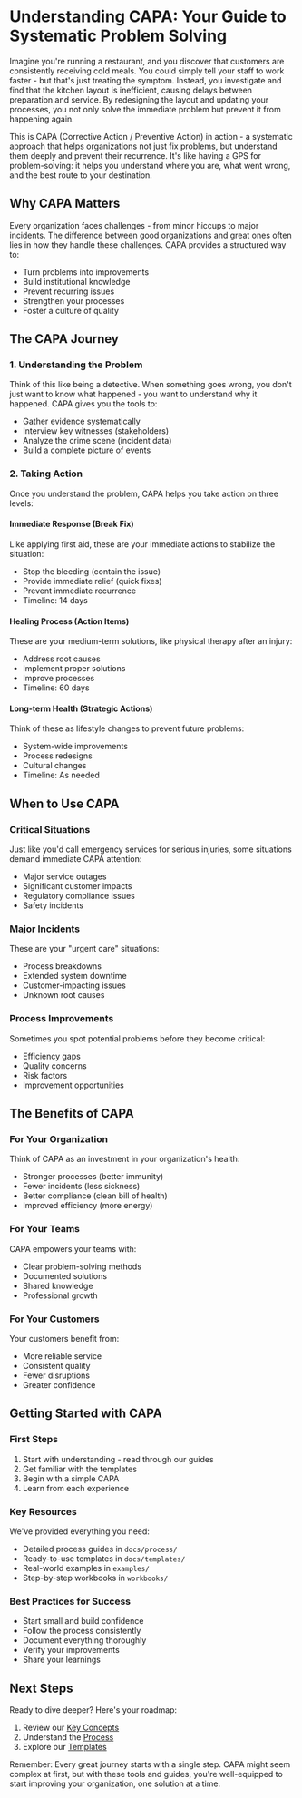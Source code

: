 # Understanding CAPA: Your Guide to Systematic Problem Solving

Imagine you're running a restaurant, and you discover that customers are consistently receiving cold meals. You could simply tell your staff to work faster - but that's just treating the symptom. Instead, you investigate and find that the kitchen layout is inefficient, causing delays between preparation and service. By redesigning the layout and updating your processes, you not only solve the immediate problem but prevent it from happening again.

This is CAPA (Corrective Action / Preventive Action) in action - a systematic approach that helps organizations not just fix problems, but understand them deeply and prevent their recurrence. It's like having a GPS for problem-solving: it helps you understand where you are, what went wrong, and the best route to your destination.

## Why CAPA Matters

Every organization faces challenges - from minor hiccups to major incidents. The difference between good organizations and great ones often lies in how they handle these challenges. CAPA provides a structured way to:

- Turn problems into improvements
- Build institutional knowledge
- Prevent recurring issues
- Strengthen your processes
- Foster a culture of quality

## The CAPA Journey

### 1. Understanding the Problem
Think of this like being a detective. When something goes wrong, you don't just want to know what happened - you want to understand why it happened. CAPA gives you the tools to:

- Gather evidence systematically
- Interview key witnesses (stakeholders)
- Analyze the crime scene (incident data)
- Build a complete picture of events

### 2. Taking Action
Once you understand the problem, CAPA helps you take action on three levels:

#### Immediate Response (Break Fix)
Like applying first aid, these are your immediate actions to stabilize the situation:
- Stop the bleeding (contain the issue)
- Provide immediate relief (quick fixes)
- Prevent immediate recurrence
- Timeline: 14 days

#### Healing Process (Action Items)
These are your medium-term solutions, like physical therapy after an injury:
- Address root causes
- Implement proper solutions
- Improve processes
- Timeline: 60 days

#### Long-term Health (Strategic Actions)
Think of these as lifestyle changes to prevent future problems:
- System-wide improvements
- Process redesigns
- Cultural changes
- Timeline: As needed

## When to Use CAPA

### Critical Situations
Just like you'd call emergency services for serious injuries, some situations demand immediate CAPA attention:
- Major service outages
- Significant customer impacts
- Regulatory compliance issues
- Safety incidents

### Major Incidents
These are your "urgent care" situations:
- Process breakdowns
- Extended system downtime
- Customer-impacting issues
- Unknown root causes

### Process Improvements
Sometimes you spot potential problems before they become critical:
- Efficiency gaps
- Quality concerns
- Risk factors
- Improvement opportunities

## The Benefits of CAPA

### For Your Organization
Think of CAPA as an investment in your organization's health:
- Stronger processes (better immunity)
- Fewer incidents (less sickness)
- Better compliance (clean bill of health)
- Improved efficiency (more energy)

### For Your Teams
CAPA empowers your teams with:
- Clear problem-solving methods
- Documented solutions
- Shared knowledge
- Professional growth

### For Your Customers
Your customers benefit from:
- More reliable service
- Consistent quality
- Fewer disruptions
- Greater confidence

## Getting Started with CAPA

### First Steps
1. Start with understanding - read through our guides
2. Get familiar with the templates
3. Begin with a simple CAPA
4. Learn from each experience

### Key Resources
We've provided everything you need:
- Detailed process guides in `docs/process/`
- Ready-to-use templates in `docs/templates/`
- Real-world examples in `examples/`
- Step-by-step workbooks in `workbooks/`

### Best Practices for Success
- Start small and build confidence
- Follow the process consistently
- Document everything thoroughly
- Verify your improvements
- Share your learnings

## Next Steps
Ready to dive deeper? Here's your roadmap:
1. Review our [Key Concepts](key-concepts.md)
2. Understand the [Process](../process/workflow.md)
3. Explore our [Templates](../templates/)

Remember: Every great journey starts with a single step. CAPA might seem complex at first, but with these tools and guides, you're well-equipped to start improving your organization, one solution at a time.
